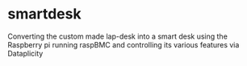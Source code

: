 smartdesk
=========

Converting the custom made lap-desk into a smart desk using the Raspberry pi running raspBMC and  controlling its various features via Dataplicity
